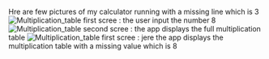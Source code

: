Hre are few pictures of my calculator running with a missing line which is 3
![Multiplication_table first scree](https://github.com/user-attachments/assets/5a18779b-9857-401c-b78e-18e2256f0b90) : the user input the number 8
![Multiplication_table second scree](https://github.com/user-attachments/assets/97ab6b69-9d43-4db2-a549-7fbf6a0f19fd) : the app displays the full multiplication table
![Multiplication_table first scree](https://github.com/user-attachments/assets/897a0704-7632-4213-9fbb-aeb273e9ded3) : jere the app displays the multiplication table with 
a missing value which is 8
